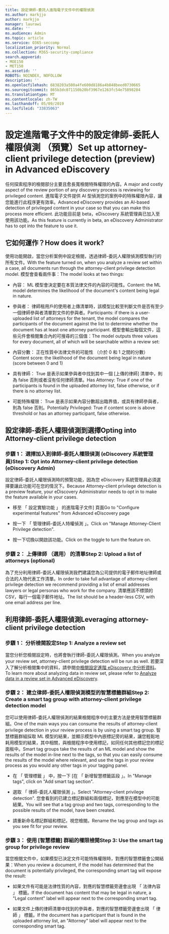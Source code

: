 ```yaml
---
title: 設定律師-委託人進階電子文件中的權限偵測
ms.author: markjjo
author: markjjo
manager: laurawi
ms.date: ''
ms.audience: Admin
ms.topic: article
ms.service: O365-seccomp
localization_priority: Normal
ms.collection: M365-security-compliance
search.appverid:
- MOE150
- MET150
ms.assetid: ''
ROBOTS: NOINDEX, NOFOLLOW
description: ''
ms.openlocfilehash: 6838203a500a4fe600d8186a4b848beed0730665
ms.sourcegitcommit: 865b3dc071150b20bf3967e1263fc54e75898284
ms.translationtype: MT
ms.contentlocale: zh-TW
ms.lasthandoff: 05/09/2019
ms.locfileid: "33835063"
---
```

# <a name="set-up-attorney-client-privilege-detection-preview-in-advanced-ediscovery"></a><span data-ttu-id="0dd88-102">設定進階電子文件中的設定律師-委託人權限偵測 （預覽）</span><span class="sxs-lookup"><span data-stu-id="0dd88-102">Set up attorney-client privilege detection (preview) in Advanced eDiscovery</span></span>

<span data-ttu-id="0dd88-103">任何探索程序的檢閱部分主要且愈長寬檢閱特殊權限的內容。</span><span class="sxs-lookup"><span data-stu-id="0dd88-103">A major and costly aspect of the review portion of any discovery process is reviewing for privileged content.</span></span> <span data-ttu-id="0dd88-104">進階電子文件提供 AI 型偵測您的案例中的特殊權限內容，讓您能進行此程序更有效率。</span><span class="sxs-lookup"><span data-stu-id="0dd88-104">Advanced eDiscovery provides an AI-based detection of privileged content in your case so that you can make this process more efficient.</span></span> <span data-ttu-id="0dd88-105">此功能目前是 beta，eDiscovery 系統管理員已加入至使用該功能。</span><span class="sxs-lookup"><span data-stu-id="0dd88-105">As this feature is currently in beta, an eDiscovery Administrator has to opt into the feature to use it.</span></span>

## <a name="how-does-it-work"></a><span data-ttu-id="0dd88-106">它如何運作？</span><span class="sxs-lookup"><span data-stu-id="0dd88-106">How does it work?</span></span>

<span data-ttu-id="0dd88-107">使用功能開啟，當您分析案例中設定檢閱，透過律師-委託人權限偵測模型執行的所有文件。</span><span class="sxs-lookup"><span data-stu-id="0dd88-107">With the feature turned on, when you analyze a review set within a case, all documents run through the attorney-client privilege detection model.</span></span> <span data-ttu-id="0dd88-108">模型會查看兩件事：</span><span class="sxs-lookup"><span data-stu-id="0dd88-108">The model looks at two things:</span></span>

- <span data-ttu-id="0dd88-109">內容： ML 模型會決定要在本質法律文件的內容的可能性。</span><span class="sxs-lookup"><span data-stu-id="0dd88-109">Content: the ML model determines the likelihood of the document's content being legal in nature.</span></span>

- <span data-ttu-id="0dd88-110">參與者： 律師租用戶的使用者上傳清單時，該模型比較至判斷文件是否有至少一個律師參與者清單對文件的參與者。</span><span class="sxs-lookup"><span data-stu-id="0dd88-110">Participants: if there is a user-uploaded list of attorneys for the tenant, the model compares the participants of the document against the list to determine whether the document has at least one attorney participant.</span></span>
<span data-ttu-id="0dd88-111">模型會輸出每個文件，這些元件會檢閱集合內的可搜尋的三個值：</span><span class="sxs-lookup"><span data-stu-id="0dd88-111">The model outputs three values for every document, all of which will be searchable within a review set:</span></span>

- <span data-ttu-id="0dd88-112">內容分數： 正在性質中法律文件的可能性 （介於 0 和 1 之間的分數）</span><span class="sxs-lookup"><span data-stu-id="0dd88-112">Content score: the likelihood of the document being legal in nature (score between 0 and 1)</span></span>

- <span data-ttu-id="0dd88-113">具有律師： True 是表示如果參與者中找到其中一個 [上傳的律師] 清單中，則為 false 否則或者沒有任何律師清單。</span><span class="sxs-lookup"><span data-stu-id="0dd88-113">Has Attorney: True if one of the participants is found in the uploaded attorney list, false otherwise, or if there is no attorney list.</span></span>

-  <span data-ttu-id="0dd88-114">可能特殊權限： True 是表示如果內容分數超出臨界值，或具有律師參與者，則為 false 否則。</span><span class="sxs-lookup"><span data-stu-id="0dd88-114">Potentially Privileged: True if content score is above threshold or has an attorney participant, false otherwise.</span></span>

## <a name="opting-into-attorney-client-privilege-detection"></a><span data-ttu-id="0dd88-115">設定律師-委託人權限偵測到選擇</span><span class="sxs-lookup"><span data-stu-id="0dd88-115">Opting into Attorney-client privilege detection</span></span>

### <a name="step-1-opt-into-attorney-client-privilege-detection-ediscovery-admin"></a><span data-ttu-id="0dd88-116">步驟 1： 選擇加入到律師-委託人權限偵測 (eDiscovery 系統管理員)</span><span class="sxs-lookup"><span data-stu-id="0dd88-116">Step 1: Opt into Attorney-client privilege detection (eDiscovery Admin)</span></span>

<span data-ttu-id="0dd88-117">設定律師-委託人權限偵測時的預覽功能，因為您 eDiscovery 系統管理員必須選擇要讓此功能可在您的情況下。</span><span class="sxs-lookup"><span data-stu-id="0dd88-117">Because Attorney-client privilege detection is a preview feature, your eDiscovery Administrator needs to opt in to make the feature available in your cases.</span></span>

- <span data-ttu-id="0dd88-118">移至 「 設定實驗功能 」 的進階電子文件] 頁面</span><span class="sxs-lookup"><span data-stu-id="0dd88-118">Go to "Configure experimental features" from Advanced eDiscovery page</span></span>

- <span data-ttu-id="0dd88-119">按一下 「 管理律師-委託人特權偵測 」。</span><span class="sxs-lookup"><span data-stu-id="0dd88-119">Click on "Manage Attorney-Client Privilege detection".</span></span>

- <span data-ttu-id="0dd88-120">按一下切換以開啟該功能。</span><span class="sxs-lookup"><span data-stu-id="0dd88-120">Click on the toggle to turn the feature on.</span></span>

### <a name="step-2-upload-a-list-of-attorneys-optional"></a><span data-ttu-id="0dd88-121">步驟 2： 上傳律師 （選用） 的清單</span><span class="sxs-lookup"><span data-stu-id="0dd88-121">Step 2: Upload a list of attorneys (optional)</span></span>

<span data-ttu-id="0dd88-122">為了充分利用律師-委託人權限偵測我們建議您為公司提供的電子郵件地址律師或合法的人物代表工作清單。</span><span class="sxs-lookup"><span data-stu-id="0dd88-122">In order to take full advantage of attorney-client privilege detection we recommend providing a list of email addresses lawyers or legal personas who work for the company.</span></span> <span data-ttu-id="0dd88-123">清單應該不標頭的 CSV，每行一個電子郵件地址。</span><span class="sxs-lookup"><span data-stu-id="0dd88-123">The list should be a header-less CSV, with one email address per line.</span></span>

## <a name="leveraging-attorney-client-privilege-detection"></a><span data-ttu-id="0dd88-124">利用律師-委託人權限偵測</span><span class="sxs-lookup"><span data-stu-id="0dd88-124">Leveraging attorney-client privilege detection</span></span> 

### <a name="step-1-analyze-a-review-set"></a><span data-ttu-id="0dd88-125">步驟 1： 分析檢閱設定</span><span class="sxs-lookup"><span data-stu-id="0dd88-125">Step 1: Analyze a review set</span></span>

<span data-ttu-id="0dd88-126">當您分析您檢閱設定時，也將會執行律師-委託人權限偵測。</span><span class="sxs-lookup"><span data-stu-id="0dd88-126">When you analyze your review set, attorney-client privilege detection will be run as well.</span></span> <span data-ttu-id="0dd88-127">若要深入了解分析檢閱集中的資料，請參閱[中檢閱設定進階 eDiscovery 中分析資料](analyzing-data-in-review-set.md)。</span><span class="sxs-lookup"><span data-stu-id="0dd88-127">To learn more about analyzing data in review set, please refer to [Analyze data in a review set in Advanced eDiscovery](analyzing-data-in-review-set.md).</span></span>

### <a name="step-2-create-a-smart-tag-group-with-attorney-client-privilege-detection-model"></a><span data-ttu-id="0dd88-128">步驟 2： 建立律師-委託人權限偵測模型的智慧標籤群組</span><span class="sxs-lookup"><span data-stu-id="0dd88-128">Step 2: Create a smart tag group with attorney-client privilege detection model</span></span>

<span data-ttu-id="0dd88-129">您可以使用律師-委託人權限偵測的結果檢閱程序中的主要方法是使用智慧標籤群組。</span><span class="sxs-lookup"><span data-stu-id="0dd88-129">One of the main ways you can consume the results of attorney-client privilege detection in your review process is by using a smart tag group.</span></span> <span data-ttu-id="0dd88-130">智慧標籤群組採取 ML 模型的結果，並顯示模型中內嵌標記旁的結果，讓您輕鬆地耗用模型的結果，其中相關，與檢閱程序中使用標記，如同任何其他標記您的標記面板中。</span><span class="sxs-lookup"><span data-stu-id="0dd88-130">Smart tag groups take the results of an ML model and show the results of the model in-line next to the tags, so that you can easily consume the results of the model where relevant, and use the tags in your review process as you would any other tags in your tagging panel.</span></span>

- <span data-ttu-id="0dd88-131">在 「 管理標籤 」 中，按一下 [在 「 新增智慧標籤區段 」。</span><span class="sxs-lookup"><span data-stu-id="0dd88-131">In "Manage tags", click on "Add smart tag section".</span></span>

- <span data-ttu-id="0dd88-132">選取 「 律師-委託人權限偵測 」。</span><span class="sxs-lookup"><span data-stu-id="0dd88-132">Select "Attorney-client privilege detection".</span></span> <span data-ttu-id="0dd88-133">您會看到的已建立標記群組和兩個標記，對應至在模型中的可能結果。</span><span class="sxs-lookup"><span data-stu-id="0dd88-133">You will see that a tag group and two tags, corresponding to the possible results of the model, have been created.</span></span>

- <span data-ttu-id="0dd88-134">請重新命名標記群組和標記，視您檢閱。</span><span class="sxs-lookup"><span data-stu-id="0dd88-134">Rename the tag group and tags as you see fit for your review.</span></span>

### <a name="step-3-use-the-smart-tag-group-for-privilege-review"></a><span data-ttu-id="0dd88-135">步驟 3： 使用 [智慧標籤] 群組的權限檢閱</span><span class="sxs-lookup"><span data-stu-id="0dd88-135">Step 3: Use the smart tag group for privilege review</span></span>

<span data-ttu-id="0dd88-136">當您檢閱文件中，如果模型已決定文件可能特殊權限時，對應的智慧標籤會公開結果：</span><span class="sxs-lookup"><span data-stu-id="0dd88-136">When you review a document, if the model has determined that the document is potentially privileged, the corresponding smart tag will expose the result:</span></span>

- <span data-ttu-id="0dd88-137">如果文件有可能是法律性質的內容，對應的智慧標籤旁邊會出現 「 法律內容 」 標籤。</span><span class="sxs-lookup"><span data-stu-id="0dd88-137">If the document has content that may be legal in nature, a "Legal content" label will appear next to the corresponding smart tag.</span></span>

- <span data-ttu-id="0dd88-138">如果文件上傳的律師清單中找到的參與者，對應的智慧標籤旁邊會出現 「 律師 」 標籤。</span><span class="sxs-lookup"><span data-stu-id="0dd88-138">If the document has a participant that is found in the uploaded attorney list, an "Attorney" label will appear next to the corresponding smart tag.</span></span>
